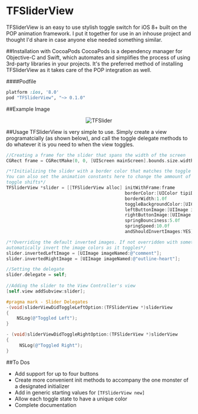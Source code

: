 # TFSliderView
TFSliderView is an easy to use stylish toggle switch for iOS 8+ built on the POP animation framework. I put it together for use in an inhouse project and thought I'd share in case anyone else needed something similar.

##Installation with CocoaPods
CocoaPods is a dependency manager for Objective-C and Swift, which automates and simplifies the process of using 3rd-party libraries in your projects. It's the preferred method of installing TFSliderView as it takes care of the POP integration as well.

####Podfile
```ruby
platform :ios, '8.0'
pod "TFSliderView", "~> 0.1.0"
```

##Example Image
<p align="center" >
  <img src="http://i.imgur.com/o0qSWTr.gif" alt="TFSlider" title="TFSlider">
</p>

##Usage
TFSliderView is very simple to use. Simply create a view programatcially (as shown below), and call the toggle delegate methods to do whatever it is you need to when the view toggles.

```objective-c
//Creating a frame for the slider that spans the width of the screen
CGRect frame = CGRectMake(0, 0, [UIScreen mainScreen].bounds.size.width, 65.0f);

/*!Initializing the slider with a border color that matches the toggle color and left/right button images.
You can also set the animation constants here to change the ammount of spring and bounce that occurs as the
toggle shifts*/
TFSliderView *slider = [[TFSliderView alloc] initWithFrame:frame 
                                             borderColor:[UIColor tipiDarkGreen]
                                             borderWidth:1.0f 
                                             toggleBackgroundColor:[UIColor tipiDarkGreen] 
                                             leftButtonImage:[UIImage imageNamed:@"comment-white"] 
                                             rightButtonImage:[UIImage imageNamed:@"filled-heart-green"] 
                                             springBounciness:5.0f 
                                             springSpeed:10.0f 
                                             andShouldInvertImages:YES];

/*!Overriding the default inverted images. If not overridden with something custom, the slider will
automatically invert the image colors as it toggles*/
slider.invertedLeftImage = [UIImage imageNamed:@"comment"];
slider.invertedRightImage = [UIImage imageNamed:@"outline-heart"];

//Setting the delegate
slider.delegate = self;
    
//Adding the slider to the View Controller's view
[self.view addSubview:slider];
```

```objective-c
#pragma mark - Slider Delegates
-(void)sliderViewDidToggleLeftOption:(TFSliderView *)sliderView
{
    NSLog(@"Toggled Left");
}

- (void)sliderViewDidToggleRightOption:(TFSliderView *)sliderView
{
     NSLog(@"Toggled Right");
}
```

##To Dos
- Add support for up to four buttons
- Create more convenient init methods to accompany the one monster of a designated initializer
- Add in generic starting values for `[TFSliderView new]`
- Allow each toggle state to have a unique color
- Complete documentation
